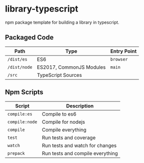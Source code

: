 # library-typescript
npm package template for building a library in typescript.

## Packaged Code
| Path | Type | Entry Point |
|-|-|-|
| `/dist/es` | ES6 | `browser` |
| `/dist/node` | ES2017, CommonJS Modules | `main` |
| `/src` | TypeScript Sources | |

## Npm Scripts
| Script | Description |
|-|-|
| `compile:es` | Compile to es6 |
| `compile:node` | Compile for nodejs |
| `compile` | Compile everything |
| `test` | Run tests and coverage |
| `watch` | Run tests and watch for changes |
| `prepack` | Run tests and compile everything |

